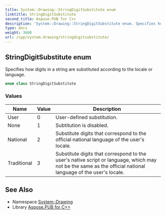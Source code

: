 ```yaml
---
title: System::Drawing::StringDigitSubstitute enum
linktitle: StringDigitSubstitute
second_title: Aspose.PUB for C++
description: 'System::Drawing::StringDigitSubstitute enum. Specifies how digits in a string are substituted according to the locale or language in C++.'
type: docs
weight: 3600
url: /cpp/system.drawing/stringdigitsubstitute/
---
```

## StringDigitSubstitute enum


Specifies how digits in a string are substituted according to the locale or language.

```cpp
enum class StringDigitSubstitute
```

### Values

| Name | Value | Description |
| --- | --- | --- |
| User | 0 | User-defined substitution. |
| None | 1 | Subtitution is disabled. |
| National | 2 | Substitute digits that correspond to the official national language of the user's locale. |
| Traditional | 3 | Substitute digits that correspond to the user's native script or language, which may not be the same as the official national language of the user's locale. |

## See Also

* Namespace [System::Drawing](../)
* Library [Aspose.PUB for C++](../../)
